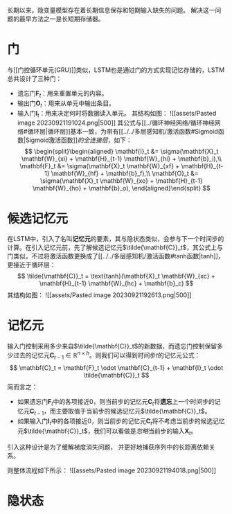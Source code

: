 长期以来，隐变量模型存在着长期信息保存和短期输入缺失的问题。 解决这一问题的最早方法之一是长短期存储器。

# 门
与[[门控循环单元(GRU)]]类似，LSTM也是通过门的方式实现记忆存储的，LSTM总共设计了三种门：
- 遗忘门$\mathbf{F}_t$：用来重置单元的内容。
- 输出门$\mathbf{O}_t$：用来从单元中输出条目。
- 输入门$\mathbf{I}_t$：用来决定何时将数据读入单元。
其结构如图：
![[assets/Pasted image 20230921191024.png|500]]
其公式与[[../循环神经网络/循环神经网络#循环层|循环层]]基本一致，为带有[[../../多层感知机/激活函数#Sigmoid函数|Sigmoid激活函数]]*的全连接层*，如下：
$$
\begin{split}\begin{aligned}
\mathbf{I}_t &= \sigma(\mathbf{X}_t \mathbf{W}_{xi} + \mathbf{H}_{t-1} \mathbf{W}_{hi} + \mathbf{b}_i),\\
\mathbf{F}_t &= \sigma(\mathbf{X}_t \mathbf{W}_{xf} + \mathbf{H}_{t-1} \mathbf{W}_{hf} + \mathbf{b}_f),\\
\mathbf{O}_t &= \sigma(\mathbf{X}_t \mathbf{W}_{xo} + \mathbf{H}_{t-1} \mathbf{W}_{ho} + \mathbf{b}_o),
\end{aligned}\end{split}
$$
# 候选记忆元
在LSTM中，引入了名叫**记忆元**的要素，其与隐状态类似，会参与下一个时间步的计算。在引入记忆元前，先了解候选记忆元$\tilde{\mathbf{C}}_t$，其公式上与门类似，不过将激活函数更换成了[[../../多层感知机/激活函数#tanh函数|tanh]]，更接近于循环层：
$$
\tilde{\mathbf{C}}_t = \text{tanh}(\mathbf{X}_t \mathbf{W}_{xc} + \mathbf{H}_{t-1} \mathbf{W}_{hc} + \mathbf{b}_c)
$$
其结构如图：
![[assets/Pasted image 20230921192613.png|500]]

# 记忆元
输入门控制采用多少来自$\tilde{\mathbf{C}}_t$的新数据，而遗忘门控制保留多少过去的记忆元$\mathbf{C}_{t-1} \in \mathbb{R}^{n \times h}$。则我们可以得到时间步$t$的记忆元公式：
$$
\mathbf{C}_t = \mathbf{F}_t \odot \mathbf{C}_{t-1} + \mathbf{I}_t \odot \tilde{\mathbf{C}}_t
$$
简而言之：
- 如果遗忘门$\mathbf{F}_t$中的各项接近0，则当前步的记忆元$\mathbf{C}_t$将**遗忘**上一个时间步的记忆元$\mathbf{C}_{t-1}$，而主要取值于当前步的候选记忆元$\tilde{\mathbf{C}}_t$。
- 如果输入门$\mathbf{I}_t$中的各项接近0，则当前步的记忆元$\mathbf{C}_t$将不考虑当前步的候选记忆元$\tilde{\mathbf{C}}_t$，我们可以看做是*忽略*当前步的输入$\mathbf{X}_t$。

引入这种设计是为了缓解梯度消失问题， 并更好地捕获序列中的长距离依赖关系。

则整体流程如下所示：
![[assets/Pasted image 20230921194018.png|500]]
# 隐状态